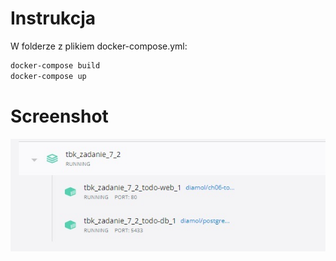 # Instrukcja
W folderze z plikiem docker-compose.yml:
```sh
docker-compose build
docker-compose up
```

# Screenshot
![Wynik po odpaleniu w konsoli](images/screen2.jpg)